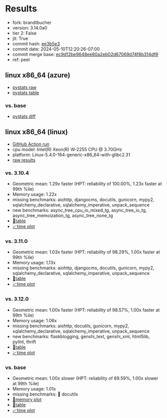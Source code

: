 # Results

- fork: brandtbucher
- version: 3.14.0a0
- tier 2: False
- jit: True
- commit hash: [ee3b5e3](https://github.com/brandtbucher/cpython/commit/ee3b5e3)
- commit date: 2024-05-10T12:20:26-07:00
- commit merge base: [ec9d12be9648ee60a2eb02d67069d74f8b314df9](https://github.com/brandtbucher/cpython/commit/ec9d12be9648ee60a2eb02d67069d74f8b314df9)
- ref: peel

## linux x86_64 (azure)

- [pystats raw](bm-20240510-azure-x86_64-brandtbucher-peel-3.14.0a0-ee3b5e3-pystats.json)
- [pystats table](bm-20240510-azure-x86_64-brandtbucher-peel-3.14.0a0-ee3b5e3-pystats.md)

### vs. base

- [pystats diff](bm-20240510-azure-x86_64-brandtbucher-peel-3.14.0a0-ee3b5e3-pystats-vs-base.md)

## linux x86_64 (linux)

- [GitHub Action run](https://github.com/faster-cpython/benchmarking/actions/runs/9038114880)
- cpu model: Intel(R) Xeon(R) W-2255 CPU @ 3.70GHz
- platform: Linux-5.4.0-164-generic-x86_64-with-glibc2.31
- [raw results](bm-20240510-linux-x86_64-brandtbucher-peel-3.14.0a0-ee3b5e3.json)

### vs. 3.10.4

- Geometric mean: 1.29x faster (HPT: reliability of 100.00%, 1.23x faster at 99th %ile)
- Memory usage: 1.22x
- missing benchmarks: aiohttp, djangocms, docutils, gunicorn, mypy2, sqlalchemy_declarative, sqlalchemy_imperative, unpack_sequence
- new benchmarks: async_tree_cpu_io_mixed_tg, async_tree_io_tg, async_tree_memoization_tg, async_tree_none_tg
- [📄table](bm-20240510-linux-x86_64-brandtbucher-peel-3.14.0a0-ee3b5e3-vs-3.10.4.md)
- [📈time plot](bm-20240510-linux-x86_64-brandtbucher-peel-3.14.0a0-ee3b5e3-vs-3.10.4.png)

### vs. 3.11.0

- Geometric mean: 1.03x faster (HPT: reliability of 98.29%, 1.00x faster at 99th %ile)
- Memory usage: 1.13x
- missing benchmarks: aiohttp, djangocms, docutils, gunicorn, mypy2, sqlalchemy_declarative, sqlalchemy_imperative, unpack_sequence
- [📄table](bm-20240510-linux-x86_64-brandtbucher-peel-3.14.0a0-ee3b5e3-vs-3.11.0.md)
- [📈time plot](bm-20240510-linux-x86_64-brandtbucher-peel-3.14.0a0-ee3b5e3-vs-3.11.0.png)

### vs. 3.12.0

- Geometric mean: 1.00x faster (HPT: reliability of 98.57%, 1.00x faster at 99th %ile)
- Memory usage: 1.06x
- missing benchmarks: aiohttp, docutils, gunicorn, mypy2, sqlalchemy_declarative, sqlalchemy_imperative, unpack_sequence
- new benchmarks: flaskblogging, genshi_text, genshi_xml, html5lib, pylint, thrift
- [📄table](bm-20240510-linux-x86_64-brandtbucher-peel-3.14.0a0-ee3b5e3-vs-3.12.0.md)
- [📈time plot](bm-20240510-linux-x86_64-brandtbucher-peel-3.14.0a0-ee3b5e3-vs-3.12.0.png)

### vs. base

- Geometric mean: 1.00x slower (HPT: reliability of 69.59%, 1.00x slower at 99th %ile)
- Memory usage: 1.01x
- missing benchmarks: 🔴 docutils
- [🧠memory plot](bm-20240510-linux-x86_64-brandtbucher-peel-3.14.0a0-ee3b5e3-vs-base-mem.png)
- [📄table](bm-20240510-linux-x86_64-brandtbucher-peel-3.14.0a0-ee3b5e3-vs-base.md)
- [📈time plot](bm-20240510-linux-x86_64-brandtbucher-peel-3.14.0a0-ee3b5e3-vs-base.png)

